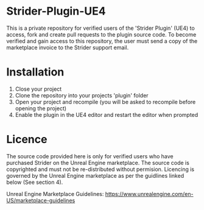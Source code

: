 # Strider-Plugin-UE4
This is a private repository for verified users of the 'Strider Plugin' (UE4) to access, fork and create pull requests to the plugin source code. To become verified and gain access to this repository, the user must send a copy of the marketplace invoice to the Strider support email.

# Installation
1. Close your project
2. Clone the repository into your projects 'plugin' folder
3. Open your project and recompile (you will be asked to recompile before opening the project)
4. Enable the plugin in the UE4 editor and restart the editor when prompted

# Licence
The source code provided here is only for verified users who have purchased Strider on the Unreal Engine marketplace. The source code is copyrighted and must not be re-distributed without permision. Licencing is governed by the Unreal Engine marketplace as per the guidlines linked below (See section 4).

Unreal Engine Marketplace Guidelines: https://www.unrealengine.com/en-US/marketplace-guidelines
